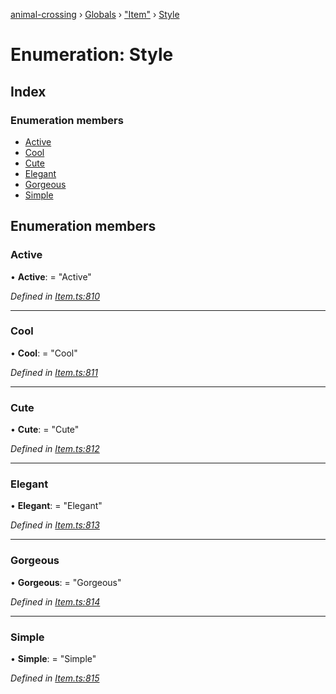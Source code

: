 [animal-crossing](../README.md) › [Globals](../globals.md) › ["Item"](../modules/_item_.md) › [Style](_item_.style.md)

# Enumeration: Style

## Index

### Enumeration members

* [Active](_item_.style.md#active)
* [Cool](_item_.style.md#cool)
* [Cute](_item_.style.md#cute)
* [Elegant](_item_.style.md#elegant)
* [Gorgeous](_item_.style.md#gorgeous)
* [Simple](_item_.style.md#simple)

## Enumeration members

###  Active

• **Active**: = "Active"

*Defined in [Item.ts:810](https://github.com/Norviah/animal-crossing/blob/37c048c/module/types/Item.ts#L810)*

___

###  Cool

• **Cool**: = "Cool"

*Defined in [Item.ts:811](https://github.com/Norviah/animal-crossing/blob/37c048c/module/types/Item.ts#L811)*

___

###  Cute

• **Cute**: = "Cute"

*Defined in [Item.ts:812](https://github.com/Norviah/animal-crossing/blob/37c048c/module/types/Item.ts#L812)*

___

###  Elegant

• **Elegant**: = "Elegant"

*Defined in [Item.ts:813](https://github.com/Norviah/animal-crossing/blob/37c048c/module/types/Item.ts#L813)*

___

###  Gorgeous

• **Gorgeous**: = "Gorgeous"

*Defined in [Item.ts:814](https://github.com/Norviah/animal-crossing/blob/37c048c/module/types/Item.ts#L814)*

___

###  Simple

• **Simple**: = "Simple"

*Defined in [Item.ts:815](https://github.com/Norviah/animal-crossing/blob/37c048c/module/types/Item.ts#L815)*
